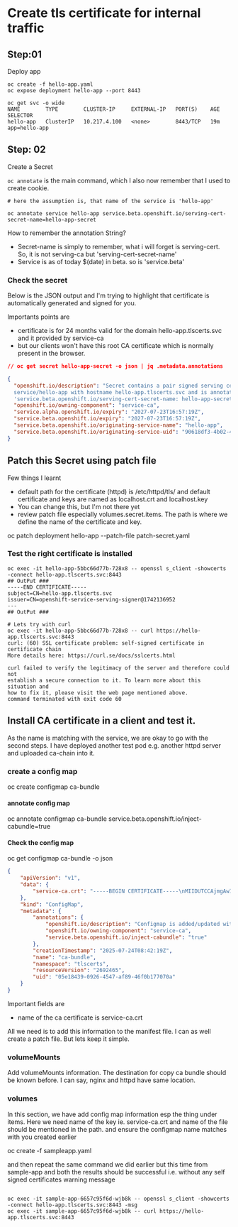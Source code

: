 # Create tls certificate for internal traffic

## Step:01

Deploy app

```shell
oc create -f hello-app.yaml
oc expose deployment hello-app --port 8443

oc get svc -o wide
NAME        TYPE        CLUSTER-IP     EXTERNAL-IP   PORT(S)    AGE   SELECTOR
hello-app   ClusterIP   10.217.4.100   <none>        8443/TCP   19m   app=hello-app
```

## Step: 02

Create a Secret

`oc annotate` is the main command, which I also now remember that I used to create cookie.

```shell
# here the assumption is, that name of the service is 'hello-app'

oc annotate service hello-app service.beta.openshift.io/serving-cert-secret-name=hello-app-secret

```

How to remember the annotation String?

- Secret-name is simply to remember, what i will forget is serving-cert. So, it is not serving-ca but 'serving-cert-secret-name'
- Service is as of today $(date) in beta. so is 'service.beta'



### Check the secret

Below is the JSON output and I'm trying to highlight that certificate is automatically generated and signed for you.

Importants points are

- certificate is for 24 months valid for the domain hello-app.tlscerts.svc and it provided by service-ca
- but our clients won't have this root CA certificate which is normally present in the browser.

```json
// oc get secret hello-app-secret -o json | jq .metadata.annotations

{
  "openshift.io/description": "Secret contains a pair signed serving certificate/key that is generated by Service CA operator for
  service/hello-app with hostname hello-app.tlscerts.svc and is annotated to the service with annotating a service resource with
  'service.beta.openshift.io/serving-cert-secret-name: hello-app-secret'. The certificate is valid for 2 years.",
  "openshift.io/owning-component": "service-ca",
  "service.alpha.openshift.io/expiry": "2027-07-23T16:57:19Z",
  "service.beta.openshift.io/expiry": "2027-07-23T16:57:19Z",
  "service.beta.openshift.io/originating-service-name": "hello-app",
  "service.beta.openshift.io/originating-service-uid": "90618df3-4b02-45c0-86f0-3ab2154a188d"
}
```

## Patch this Secret using patch file

Few things I learnt

- default path for the certificate (httpd) is /etc/httpd/tls/ and default certificate and keys are named as localhost.crt and localhost.key
- You can change this, but I'm not there yet
- review patch file especially volumes.secret.items. The path is where we define the name of the certificate and key.


oc patch deployment hello-app --patch-file patch-secret.yaml

### Test the right certificate is installed

```shell
oc exec -it hello-app-5bbc66d77b-728x8 -- openssl s_client -showcerts -connect hello-app.tlscerts.svc:8443
## OutPut ###
-----END CERTIFICATE-----
subject=CN=hello-app.tlscerts.svc
issuer=CN=openshift-service-serving-signer@1742136952
---
## OutPut ###

# Lets try with curl
oc exec -it hello-app-5bbc66d77b-728x8 -- curl https://hello-app.tlscerts.svc:8443
curl: (60) SSL certificate problem: self-signed certificate in certificate chain
More details here: https://curl.se/docs/sslcerts.html

curl failed to verify the legitimacy of the server and therefore could not
establish a secure connection to it. To learn more about this situation and
how to fix it, please visit the web page mentioned above.
command terminated with exit code 60
```

## Install CA certificate in a client and test it.

As the name is matching with the service, we are okay to go with the second steps.
I have deployed another test pod e.g. another httpd server and uploaded ca-chain into it.

### create a config map

oc create configmap ca-bundle

#### annotate config map 

oc annotate configmap ca-bundle service.beta.openshift.io/inject-cabundle=true

#### Check the config map

oc get configmap ca-bundle -o json

``` json
{
    "apiVersion": "v1",
    "data": {
        "service-ca.crt": "-----BEGIN CERTIFICATE-----\nMIIDUTCCAjmgAwIBAgIIJ3B1Gd9X1P4wDQYJKoZIhvcNAQELBQAwNjE0MDIGA1UE\nAwwrb3BlbnNoaWZ0LXNlcnZpY2Utc2VydmluZy1zaWduZXJAMTc0MjEzNjk1MjAe\nFw0yNTAzMTYxNDU1NTJaFw0yNzA1MTUxNDU1NTNaMDYxNDAyBgNVBAMMK29wZW5z\naGlmdC1zZXJ2aWNlLXNlcnZpbmctc2lnbmVyQDE3NDIxMzY5NTIwggEiMA0GCSqG\nSIb3DQEBAQUAA4IBDwAwggEKAoIBAQDRBZw6tE5NRU8D/Y2SjayvPVfLL3Vhbsws\nX3wQllhE4i+LIx5CCcSrh+uhj/ugjJxCaagGZuke/cWhxsjb4J2neCVPL0oongcy\nK6CbqLHlokWAo/7EOEFcA3pPBg4ilkzBe7T6Aqv7c8hgm/+DPbULCnvvbYI1+9YW\n3AKwb2c/BaRW6BmU4xhSvzakrywyeOVDsdjKuPLvxetB9Cq7hQWY7kJSZ0zbU+0H\nUNh8s5GzzRF8ED0eBB25Yhwb8IPWLjA9InYbTV4bYAkC2z6TGDo+QPSsx99aWh2k\n573ycz84MdubZprR8rshD1oyP4tn4qYbflASWFiZTUi1QeKgbndDAgMBAAGjYzBh\nMA4GA1UdDwEB/wQEAwICpDAPBgNVHRMBAf8EBTADAQH/MB0GA1UdDgQWBBRNsoGA\n030DfMXwKZxYOU4oI2axvDAfBgNVHSMEGDAWgBRNsoGA030DfMXwKZxYOU4oI2ax\nvDANBgkqhkiG9w0BAQsFAAOCAQEAeXLUySlxxngcay0kLO7bqVETnrxNnrDAYd0e\nZ85n+9QbfHbiD3GFdhMst9e5qQ1ECmCEavezNKw66mA9zstN/AJhGHw/uTs3XsYc\nuHFmze3fr0cf0I/479kCaJE4HGyt3wwSOpmgAhwhsdIkmIEzaxRDYLhOLVHBR7YE\n/XTSM3zVIc+qwkIx9MzXzL563W3AXROfuYvaiJeA2IE+t0UsPJ/t28L4BDAIMoZ/\nXY//OtUH+N3d6ACbspRbTgWcOlJr5rKyiYXrA6eDAqc75DJkyTWB5KSclQH6BWV6\nmplV7q8VGdqgq42h3eD2MvAoQt3sz79C4RbSwBwKmAMD1Dhnfw==\n-----END CERTIFICATE-----\n"
    },
    "kind": "ConfigMap",
    "metadata": {
        "annotations": {
            "openshift.io/description": "Configmap is added/updated with a data item containing the CA signing bundle that can be used to verify service-serving certificates",
            "openshift.io/owning-component": "service-ca",
            "service.beta.openshift.io/inject-cabundle": "true"
        },
        "creationTimestamp": "2025-07-24T08:42:19Z",
        "name": "ca-bundle",
        "namespace": "tlscerts",
        "resourceVersion": "2692465",
        "uid": "05e18439-0926-4547-af89-46f0b177070a"
    }
}
```

Important fields are

- name of the ca certificate is service-ca.crt


All we need is to add this information to the manifest file. I can as well create a patch file. But lets keep it simple. 

### volumeMounts

Add volumeMounts information. The destination for copy ca bundle should be known before. I can say, nginx and httpd have same location.

### volumes

In this section, we have add config map information esp the thing under items. Here we need name of the key ie. service-ca.crt and name of the file should be mentioned in the path.
and ensure the configmap name matches with you created earlier

oc create -f sampleapp.yaml

and then repeat the same command we did earlier but this time from sample-app and both the results should be successful i.e. without any self signed certificates warning message

```shell

oc exec -it sample-app-6657c95f6d-wjb8k -- openssl s_client -showcerts -connect hello-app.tlscerts.svc:8443 -msg
oc exec -it sample-app-6657c95f6d-wjb8k -- curl https://hello-app.tlscerts.svc:8443
```

